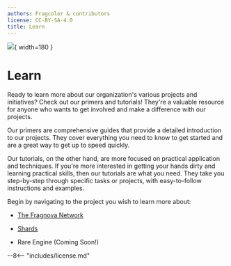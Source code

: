 ```yaml
---
authors: Fragcolor & contributors
license: CC-BY-SA-4.0
title: Learn
---
```


![](assets/LearnLogo.png){ width=180 }

# Learn

Ready to learn more about our organization's various projects and initiatives? Check out our primers and tutorials! They're a valuable resource for anyone who wants to get involved and make a difference with our projects.

Our primers are comprehensive guides that provide a detailed introduction to our projects. They cover everything you need to know to get started and are a great way to get up to speed quickly.

Our tutorials, on the other hand, are more focused on practical application and techniques. If you're more interested in getting your hands dirty and learning practical skills, then our tutorials are what you need. They take you step-by-step through specific tasks or projects, with easy-to-follow instructions and examples. 

Begin by navigating to the project you wish to learn more about:

- [The Fragnova Network](./fragnova-network/)

- [Shards](./shards/)

- Rare Engine (Coming Soon!)
<!-- - [Rare Engine](./rare-engine/) -->

--8<-- "includes/license.md"
